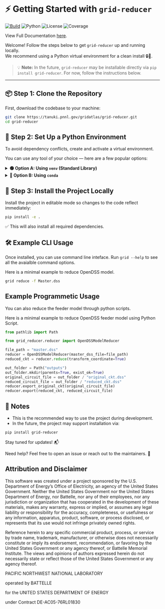 # ⚡ Getting Started with `grid-reducer`


[![Build](https://github.com/Grid-Atlas/grid-reducer/actions/workflows/ci.yml/badge.svg)](https://github.com/Grid-Atlas/grid-reducer/actions/workflows/ci.yml)
![Python](https://img.shields.io/pypi/pyversions/grid-reducer)
![License](https://img.shields.io/github/license/Grid-Atlas/grid-reducer)
![Coverage](https://img.shields.io/codecov/c/github/Grid-Atlas/grid-reducer)

View Full Documentation [here](https://grid-atlas.github.io/grid-reducer).

Welcome! Follow the steps below to get `grid-reducer` up and running locally.  
We recommend using a Python virtual environment for a clean install 🔒🐍.

> 💡 **Note:** In the future, `grid-reducer` may be installable directly via `pip install grid-reducer`. For now, follow the instructions below.

---

## 📦 Step 1: Clone the Repository

First, download the codebase to your machine:

```bash
git clone https://tanuki.pnnl.gov/gridatlas/grid-reducer.git
cd grid-reducer
```

## 🧪 Step 2: Set Up a Python Environment

To avoid dependency conflicts, create and activate a virtual environment.

You can use any tool of your choice — here are a few popular options:

<details> <summary><strong>🟢 Option A: Using <code>venv</code> (Standard Library)</strong></summary>

```bash
python3 -m venv venv
source venv/bin/activate  # On Windows: venv\Scripts\activate
```

</details> <details> <summary><strong>🔵 Option B: Using <code>conda</code></strong></summary>

```bash
conda create -n grid-reducer-env python=3.10
conda activate grid-reducer-env
```
</details>

## 🚀 Step 3: Install the Project Locally

Install the project in editable mode so changes to the code reflect immediately:

```bash
pip install -e .
```

✅ This will also install all required dependencies.


## 🛠 Example CLI Usage

Once installed, you can use command line inteface. Run `grid --help` to see all the avaialble command options.

Here is a minimal example to reduce OpenDSS model.

```bash
grid reduce -f Master.dss
```

## Example Programmetic Usage

You can also reduce the feeder model through python scripts. 

Here is a minimal example to reduce OpenDSS feeder model using Python Script.

```python
from pathlib import Path

from grid_reducer.reducer import OpenDSSModelReducer

file_path = "master.dss"
reducer = OpenDSSModelReducer(master_dss_file=file_path)
reduced_ckt = reducer.reduce(transform_coordinate=True)

out_folder = Path("outputs")
out_folder.mkdir(parents=True, exist_ok=True)
original_circuit_file = out_folder / "original_ckt.dss"
reduced_circuit_file = out_folder / "reduced_ckt.dss"
reducer.export_original_ckt(original_circuit_file)
reducer.export(reduced_ckt, reduced_circuit_file)
```

## 📌 Notes

- This is the recommended way to use the project during development.
- In the future, the project may support installation via:

```bash
pip install grid-reducer
```

Stay tuned for updates! 📬

Need help? Feel free to open an issue or reach out to the maintainers. 💬

## Attribution and Disclaimer

This software was created under a project sponsored by the U.S. Department of Energy’s Office of Electricity, an agency of the United States Government. Neither the United States Government nor the United States Department of Energy, nor Battelle, nor any of their employees, nor any jurisdiction or organization that has cooperated in the development of these materials, makes any warranty, express or implied, or assumes any legal liability or responsibility for the accuracy, completeness, or usefulness or any information, apparatus, product, software, or process disclosed, or represents that its use would not infringe privately owned rights.

Reference herein to any specific commercial product, process, or service by trade name, trademark, manufacturer, or otherwise does not necessarily constitute or imply its endorsement, recommendation, or favoring by the United States Government or any agency thereof, or Battelle Memorial Institute. The views and opinions of authors expressed herein do not necessarily state or reflect those of the United States Government or any agency thereof.

PACIFIC NORTHWEST NATIONAL LABORATORY 

operated by BATTELLE 

for the UNITED STATES DEPARTMENT OF ENERGY 

under Contract DE-AC05-76RL01830

